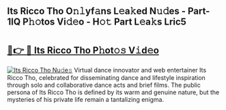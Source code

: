 ## Its Ricco Tho O𝚗𝚕yf𝚊ns L𝚎a𝚔ed N𝚞𝚍es - Part-1IQ P𝚑𝚘tos Vi𝚍𝚎o - H𝚘𝚝 Part L𝚎a𝚔s Lric5

# <h2><a href="http://kf6ppq.oniu.top/?m=Its+Ricco+Tho">🔗👉 🔴 Its Ricco Tho P𝚑ot𝚘𝚜 V𝚒d𝚎o</a></h2>

[![Its Ricco Tho Nu𝚍e𝚜](https://i.imgur.com/0qMVB7G.gif)](http://kf6ppq.oniu.top/?m=Its+Ricco+Tho)
Virtual dance innovator and web entertainer Its Ricco Tho, celebrated for disseminating dance and lifestyle inspiration through solo and collaborative dance acts and brief films. The public persona of Its Ricco Tho is defined by its warm and genuine nature, but the mysteries of his private life remain a tantalizing enigma.  
